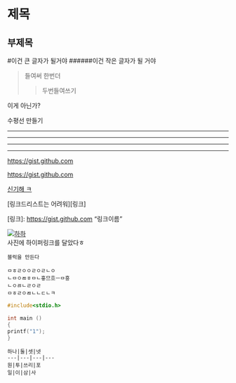 제목
======

부제목
--------


#이건 큰 글자가 될거야
######이건 작은 글자가 될 거야

>들여써
>한번더
>>두번들여쓰기

이게 아닌가?


수평선 만들기
***
-------------
- - -
* * *



https://gist.github.com


<https://gist.github.com>

[신기해 ㅋ](https://gist.github.com)

[링크드리스트는 어려워][링크]

[링크]: https://gist.github.com “링크이름”

[![하하](https://cdn.pixabay.com/photo/2014/10/01/10/44/hedgehog-468228_1280.jpg)](https://pixabay.com/ko/photos/%EA%B3%A0%EC%8A%B4%EB%8F%84%EC%B9%98-%EB%8F%99%EB%AC%BC-%EC%95%84%EA%B8%B0-%EA%B7%80%EC%97%AC%EC%9A%B4-468228/)  
사진에 하이퍼링크를 달았다ㅎ





`블럭을 만든다`

```이런 블럭은 어떠냐
ㅁㅎㄹㅇㅇㄹㅇㄹㄴㅇ
ㄴㅁㅇㄻㅎㅁㄴ흫므흐ㅡㅁ흥
ㄴㅇㅀㄴㄹㅇㄹ  
ㅁㅎㄹㅇㄻㄴㄴㄷㄴㅋ
```

``` c
#include<stdio.h>

int main ()
{
printf("1");
}
```

```
하나|둘|셋|넷
---|---|---|---
원|투|쓰리|포
일|이|삼|사

